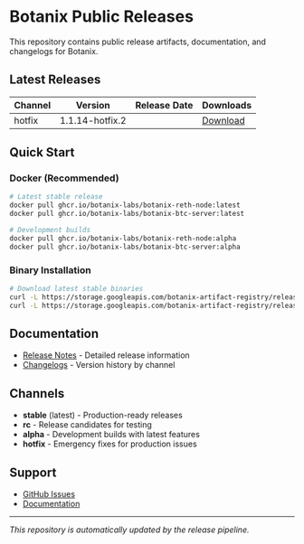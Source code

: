 # Botanix Public Releases

This repository contains public release artifacts, documentation, and changelogs for Botanix.

## Latest Releases

| Channel | Version | Release Date | Downloads |
|---------|---------|--------------|-----------|
| hotfix | 1.1.14-hotfix.2 | | [Download](releases/1.1.14-hotfix.2) |

## Quick Start

### Docker (Recommended)
```bash
# Latest stable release
docker pull ghcr.io/botanix-labs/botanix-reth-node:latest
docker pull ghcr.io/botanix-labs/botanix-btc-server:latest

# Development builds
docker pull ghcr.io/botanix-labs/botanix-reth-node:alpha
docker pull ghcr.io/botanix-labs/botanix-btc-server:alpha
```

### Binary Installation
```bash
# Download latest stable binaries
curl -L https://storage.googleapis.com/botanix-artifact-registry/releases/reth/stable/latest/reth-x86_64-unknown-linux-gnu.tar.gz | tar -xz
curl -L https://storage.googleapis.com/botanix-artifact-registry/releases/btc-server/stable/latest/btc-server-x86_64-unknown-linux-gnu.tar.gz | tar -xz
```

## Documentation

- [Release Notes](releases/) - Detailed release information
- [Changelogs](changelog/) - Version history by channel

## Channels

- **stable** (latest) - Production-ready releases
- **rc** - Release candidates for testing
- **alpha** - Development builds with latest features
- **hotfix** - Emergency fixes for production issues

## Support

- [GitHub Issues](https://github.com/botanix-labs/botanix-releases/issues)
- [Documentation](https://github.com/botanix-labs/documentation)

---

*This repository is automatically updated by the release pipeline.*

